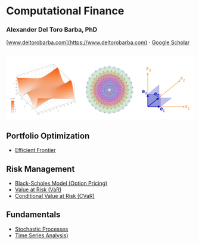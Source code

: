 # Computational Finance

### Alexander Del Toro Barba, PhD

[www.deltorobarba.com](https://www.deltorobarba.com) $\cdot$ [Google Scholar](https://scholar.google.com/citations?hl=en&user=fddyK-wAAAAJ)

<br>

<img src="https://raw.githubusercontent.com/deltorobarba/repo/master/sciences_1000.png" alt="sciences">

<br>

## Portfolio Optimization

* [Efficient Frontier](https://github.com/deltorobarba/finance/blob/main/efficient_frontier.ipynb)

## Risk Management

* [Black-Scholes Model (Option Pricing)](https://github.com/deltorobarba/finance/blob/main/black_scholes.ipynb)
* [Value at Risk (VaR)](https://github.com/deltorobarba/finance/blob/main/var.ipynb)
* [Conditional Value at Risk (CVaR)](https://github.com/deltorobarba/finance/blob/main/cvar.ipynb)

## Fundamentals

* [Stochastic Processes](https://github.com/deltorobarba/finance/blob/main/stochastic.ipynb)
* [Time Series Analysis)](https://github.com/deltorobarba/finance/blob/main/timeseries.ipynb)
